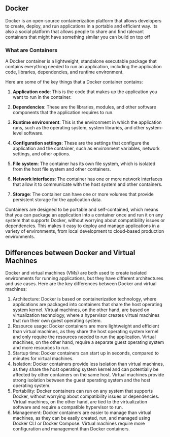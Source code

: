 ## Docker

Docker is an open-source containerization platform that allows developers to create, deploy, and run applications in a portable and efficient way. Its also a social platform that allows people to share and find ralevant containers that might have something similar you can build on top off

### What are Containers

A Docker container is a lightweight, standalone executable package that contains everything needed to run an application, including the application code, libraries, dependencies, and runtime environment.

Here are some of the key things that a Docker container contains:

1. **Application code**: This is the code that makes up the application you want to run in the container.

2. **Dependencies**: These are the libraries, modules, and other software components that the application requires to run.

3. **Runtime environment**: This is the environment in which the application runs, such as the operating system, system libraries, and other system-level software.

4. **Configuration settings**: These are the settings that configure the application and the container, such as environment variables, network settings, and other options.

5. **File system**: The container has its own file system, which is isolated from the host file system and other containers.

6. **Network interfaces**: The container has one or more network interfaces that allow it to communicate with the host system and other containers.

7. **Storage**: The container can have one or more volumes that provide persistent storage for the application data.

Containers are designed to be portable and self-contained, which means that you can package an application into a container once and run it on any system that supports Docker, without worrying about compatibility issues or dependencies. This makes it easy to deploy and manage applications in a variety of environments, from local development to cloud-based production environments.

## Differences between Docker and Virtual Machines

Docker and virtual machines (VMs) are both used to create isolated environments for running applications, but they have different architectures and use cases. Here are the key differences between Docker and virtual machines:

1. Architecture: Docker is based on containerization technology, where applications are packaged into containers that share the host operating system kernel. Virtual machines, on the other hand, are based on virtualization technology, where a hypervisor creates virtual machines that run their own guest operating system.
2. Resource usage: Docker containers are more lightweight and efficient than virtual machines, as they share the host operating system kernel and only require the resources needed to run the application. Virtual machines, on the other hand, require a separate guest operating system and more resources to run.
3. Startup time: Docker containers can start up in seconds, compared to minutes for virtual machines.
4. Isolation: Docker containers provide less isolation than virtual machines, as they share the host operating system kernel and can potentially be affected by other containers on the same host. Virtual machines provide strong isolation between the guest operating system and the host operating system.
5. Portability: Docker containers can run on any system that supports Docker, without worrying about compatibility issues or dependencies. Virtual machines, on the other hand, are tied to the virtualization software and require a compatible hypervisor to run.
6. Management: Docker containers are easier to manage than virtual machines, as they can be easily created, run, and managed using Docker CLI or Docker Compose. Virtual machines require more configuration and management than Docker containers.
